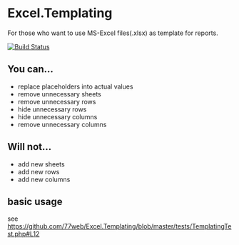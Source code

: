 Excel.Templating
==================

For those who want to use MS-Excel files(.xlsx) as template for reports.

[![Build Status](https://travis-ci.org/77web/Excel.Templating.svg?branch=master)](https://travis-ci.org/77web/Excel.Templating)

You can...
------------

* replace placeholders into actual values
* remove unnecessary sheets
* remove unnecessary rows
* hide unnecessary rows
* hide unnecessary columns
* remove unnecessary columns

Will not...
--------------

* add new sheets
* add new rows
* add new columns

basic usage
---------------

see https://github.com/77web/Excel.Templating/blob/master/tests/TemplatingTest.php#L12
